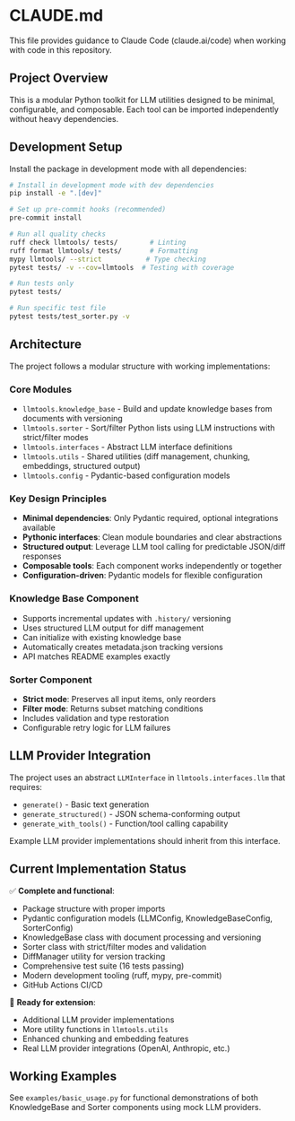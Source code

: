 # CLAUDE.md

This file provides guidance to Claude Code (claude.ai/code) when working with code in this repository.

## Project Overview

This is a modular Python toolkit for LLM utilities designed to be minimal, configurable, and composable. Each tool can be imported independently without heavy dependencies.

## Development Setup

Install the package in development mode with all dependencies:

```bash
# Install in development mode with dev dependencies
pip install -e ".[dev]"

# Set up pre-commit hooks (recommended)
pre-commit install

# Run all quality checks
ruff check llmtools/ tests/        # Linting
ruff format llmtools/ tests/       # Formatting
mypy llmtools/ --strict           # Type checking
pytest tests/ -v --cov=llmtools  # Testing with coverage

# Run tests only
pytest tests/

# Run specific test file
pytest tests/test_sorter.py -v
```

## Architecture

The project follows a modular structure with working implementations:

### Core Modules
- `llmtools.knowledge_base` - Build and update knowledge bases from documents with versioning
- `llmtools.sorter` - Sort/filter Python lists using LLM instructions with strict/filter modes
- `llmtools.interfaces` - Abstract LLM interface definitions
- `llmtools.utils` - Shared utilities (diff management, chunking, embeddings, structured output)
- `llmtools.config` - Pydantic-based configuration models

### Key Design Principles
- **Minimal dependencies**: Only Pydantic required, optional integrations available
- **Pythonic interfaces**: Clean module boundaries and clear abstractions
- **Structured output**: Leverage LLM tool calling for predictable JSON/diff responses
- **Composable tools**: Each component works independently or together
- **Configuration-driven**: Pydantic models for flexible configuration

### Knowledge Base Component
- Supports incremental updates with `.history/` versioning
- Uses structured LLM output for diff management
- Can initialize with existing knowledge base
- Automatically creates metadata.json tracking versions
- API matches README examples exactly

### Sorter Component  
- **Strict mode**: Preserves all input items, only reorders
- **Filter mode**: Returns subset matching conditions
- Includes validation and type restoration
- Configurable retry logic for LLM failures

## LLM Provider Integration

The project uses an abstract `LLMInterface` in `llmtools.interfaces.llm` that requires:
- `generate()` - Basic text generation
- `generate_structured()` - JSON schema-conforming output  
- `generate_with_tools()` - Function/tool calling capability

Example LLM provider implementations should inherit from this interface.

## Current Implementation Status

✅ **Complete and functional**:
- Package structure with proper imports
- Pydantic configuration models (LLMConfig, KnowledgeBaseConfig, SorterConfig)
- KnowledgeBase class with document processing and versioning
- Sorter class with strict/filter modes and validation
- DiffManager utility for version tracking
- Comprehensive test suite (16 tests passing)
- Modern development tooling (ruff, mypy, pre-commit)
- GitHub Actions CI/CD

🔄 **Ready for extension**:
- Additional LLM provider implementations
- More utility functions in `llmtools.utils`
- Enhanced chunking and embedding features
- Real LLM provider integrations (OpenAI, Anthropic, etc.)

## Working Examples

See `examples/basic_usage.py` for functional demonstrations of both KnowledgeBase and Sorter components using mock LLM providers.